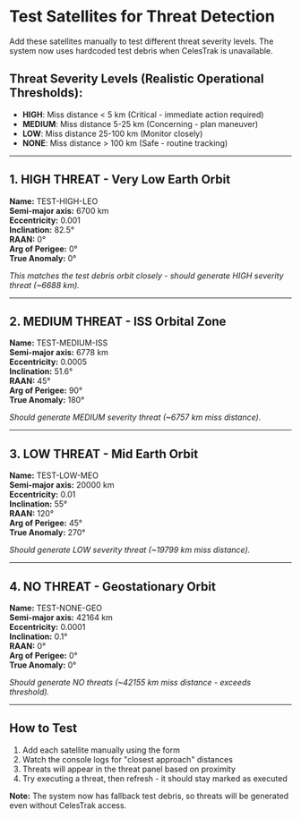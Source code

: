 # Test Satellites for Threat Detection

Add these satellites manually to test different threat severity levels. The system now uses hardcoded test debris when CelesTrak is unavailable.

## Threat Severity Levels (Realistic Operational Thresholds):
- **HIGH**: Miss distance < 5 km (Critical - immediate action required)
- **MEDIUM**: Miss distance 5-25 km (Concerning - plan maneuver)
- **LOW**: Miss distance 25-100 km (Monitor closely)
- **NONE**: Miss distance > 100 km (Safe - routine tracking)

---

## 1. HIGH THREAT - Very Low Earth Orbit
**Name:** TEST-HIGH-LEO  
**Semi-major axis:** 6700 km  
**Eccentricity:** 0.001  
**Inclination:** 82.5°  
**RAAN:** 0°  
**Arg of Perigee:** 0°  
**True Anomaly:** 0°  

*This matches the test debris orbit closely - should generate HIGH severity threat (~6688 km).*

---

## 2. MEDIUM THREAT - ISS Orbital Zone
**Name:** TEST-MEDIUM-ISS  
**Semi-major axis:** 6778 km  
**Eccentricity:** 0.0005  
**Inclination:** 51.6°  
**RAAN:** 45°  
**Arg of Perigee:** 90°  
**True Anomaly:** 180°  

*Should generate MEDIUM severity threat (~6757 km miss distance).*

---

## 3. LOW THREAT - Mid Earth Orbit  
**Name:** TEST-LOW-MEO  
**Semi-major axis:** 20000 km  
**Eccentricity:** 0.01  
**Inclination:** 55°  
**RAAN:** 120°  
**Arg of Perigee:** 45°  
**True Anomaly:** 270°  

*Should generate LOW severity threat (~19799 km miss distance).*

---

## 4. NO THREAT - Geostationary Orbit
**Name:** TEST-NONE-GEO  
**Semi-major axis:** 42164 km  
**Eccentricity:** 0.0001  
**Inclination:** 0.1°  
**RAAN:** 0°  
**Arg of Perigee:** 0°  
**True Anomaly:** 0°  

*Should generate NO threats (~42155 km miss distance - exceeds threshold).*

---

## How to Test

1. Add each satellite manually using the form
2. Watch the console logs for "closest approach" distances
3. Threats will appear in the threat panel based on proximity
4. Try executing a threat, then refresh - it should stay marked as executed

**Note:** The system now has fallback test debris, so threats will be generated even without CelesTrak access.
